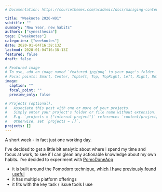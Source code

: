 ```yaml
---
# Documentation: https://sourcethemes.com/academic/docs/managing-content/

title: "Weeknote 2020-W01"
subtitle: ""
summary: "New Year, new habits"
authors: ["synesthesia"]
tags: ["weeknotes"]
categories: ["weeknotes"]
date: 2020-01-04T16:38:13Z
lastmod: 2020-01-04T16:38:13Z
featured: false
draft: false

# Featured image
# To use, add an image named `featured.jpg/png` to your page's folder.
# Focal points: Smart, Center, TopLeft, Top, TopRight, Left, Right, BottomLeft, Bottom, BottomRight.
image:
  caption: ""
  focal_point: ""
  preview_only: false

# Projects (optional).
#   Associate this post with one or more of your projects.
#   Simply enter your project's folder or file name without extension.
#   E.g. `projects = ["internal-project"]` references `content/project/deep-learning/index.md`.
#   Otherwise, set `projects = []`.
projects: []
---
```

A short week - in fact just one working day.

I've decided to get a little bit analytic about where I spend my time and focus at work, to see if I can glean any actionable knowledge about my own habits. I've decided to experiment with [PomoDoneApp](https://pomodoneapp.com/)

* it is built around the Pomodoro technique, [which I have previously found useful](/2010/12/18/blending-pomodoro-and-gtd/)
* it has multiple platform offerings
* it fits with the key task / issue tools I use

